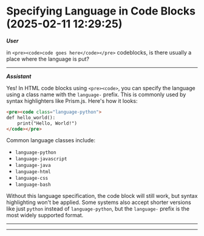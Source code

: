 <!-- Generated by SpecStory -->

# Specifying Language in Code Blocks (2025-02-11 12:29:25)

_**User**_

 in `<pre><code>code goes here</code></pre>` codeblocks, is there usually a place where the language is put?

---

_**Assistant**_

Yes! In HTML code blocks using `<pre><code>`, you can specify the language using a class name with the `language-` prefix. This is commonly used by syntax highlighters like Prism.js. Here's how it looks:

```html
<pre><code class="language-python">
def hello_world():
    print("Hello, World!")
</code></pre>
```

Common language classes include:
- `language-python`
- `language-javascript`
- `language-java`
- `language-html`
- `language-css`
- `language-bash`

Without this language specification, the code block will still work, but syntax highlighting won't be applied. Some systems also accept shorter versions like just `python` instead of `language-python`, but the `language-` prefix is the most widely supported format.

---



---


